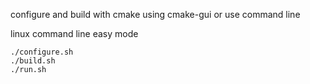 configure and build with cmake using cmake-gui or use command line


linux command line easy mode

    ./configure.sh
    ./build.sh
    ./run.sh
